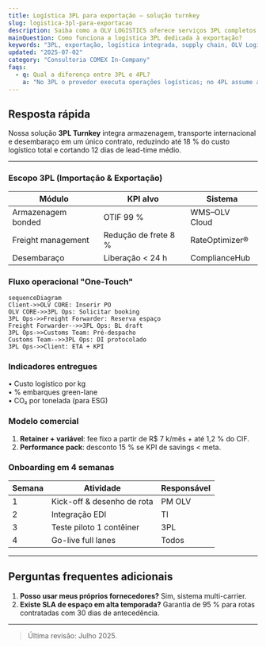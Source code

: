 ```yaml
---
title: Logística 3PL para exportação – solução turnkey
slug: logistica-3pl-para-exportacao
description: Saiba como a OLV LOGISTICS oferece serviços 3PL completos para exportadores, integrando armazenagem, transporte e desembaraço.
mainQuestion: Como funciona a logística 3PL dedicada à exportação?
keywords: "3PL, exportação, logística integrada, supply chain, OLV Logistics"
updated: "2025-07-02"
category: "Consultoria COMEX In-Company"
faqs:
  - q: Qual a diferença entre 3PL e 4PL?
    a: "No 3PL o provedor executa operações logísticas; no 4PL assume a gestão end-to-end de toda a cadeia."
---
```


## Resposta rápida

Nossa solução **3PL Turnkey** integra armazenagem, transporte internacional e desembaraço em um único contrato, reduzindo até 18 % do custo logístico total e cortando 12 dias de lead-time médio.

---

### Escopo 3PL (Importação & Exportação)

| Módulo | KPI alvo | Sistema |
| --- | --- | --- |
| Armazenagem bonded | OTIF 99 % | WMS–OLV Cloud | 
| Freight management | Redução de frete 8 % | RateOptimizer® | 
| Desembaraço | Liberação < 24 h | ComplianceHub |

### Fluxo operacional "One-Touch"

```mermaid
sequenceDiagram
Client->>OLV CORE: Inserir PO
OLV CORE->>3PL Ops: Solicitar booking
3PL Ops->>Freight Forwarder: Reserva espaço
Freight Forwarder-->>3PL Ops: BL draft
3PL Ops->>Customs Team: Pré-despacho
Customs Team-->>3PL Ops: DI protocolado
3PL Ops->>Client: ETA + KPI
```

### Indicadores entregues

• Custo logístico por kg  
• % embarques green-lane  
• CO₂ por tonelada (para ESG)

### Modelo comercial

1. **Retainer + variável**: fee fixo a partir de R$ 7 k/mês + até 1,2 % do CIF.  
2. **Performance pack**: desconto 15 % se KPI de savings < meta.

### Onboarding em 4 semanas

| Semana | Atividade | Responsável |
| --- | --- | --- |
| 1 | Kick-off & desenho de rota | PM OLV | 
| 2 | Integração EDI | TI | 
| 3 | Teste piloto 1 contêiner | 3PL | 
| 4 | Go-live full lanes | Todos |

---

## Perguntas frequentes adicionais

1. **Posso usar meus próprios fornecedores?** Sim, sistema multi-carrier.  
2. **Existe SLA de espaço em alta temporada?** Garantia de 95 % para rotas contratadas com 30 dias de antecedência.

---

> Última revisão: Julho 2025. 